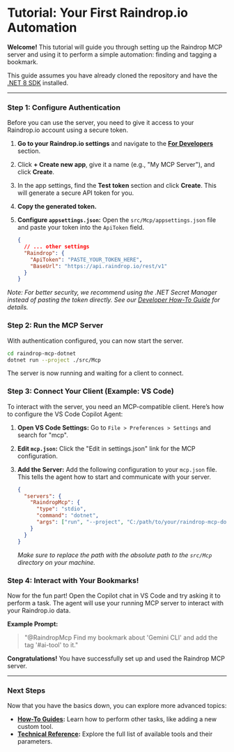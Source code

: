 # Tutorial: Your First Raindrop.io Automation

**Welcome!** This tutorial will guide you through setting up the Raindrop MCP server and using it to perform a simple automation: finding and tagging a bookmark.

This guide assumes you have already cloned the repository and have the [.NET 8 SDK](https://dotnet.microsoft.com/download/dotnet/8.0) installed.

---

### **Step 1: Configure Authentication**

Before you can use the server, you need to give it access to your Raindrop.io account using a secure token.

1.  **Go to your Raindrop.io settings** and navigate to the [**For Developers**](https://app.raindrop.io/settings/integrations) section.
2.  Click **+ Create new app**, give it a name (e.g., "My MCP Server"), and click **Create**.
3.  In the app settings, find the **Test token** section and click **Create**. This will generate a secure API token for you.
4.  **Copy the generated token.**
5.  **Configure `appsettings.json`:** Open the `src/Mcp/appsettings.json` file and paste your token into the `ApiToken` field.

    ```json
    {
      // ... other settings
      "Raindrop": {
        "ApiToken": "PASTE_YOUR_TOKEN_HERE",
        "BaseUrl": "https://api.raindrop.io/rest/v1"
      }
    }
    ```

*Note: For better security, we recommend using the .NET Secret Manager instead of pasting the token directly. See our [Developer How-To Guide](./how-to-guides/for-developers.md) for details.*

### **Step 2: Run the MCP Server**

With authentication configured, you can now start the server.

```sh
cd raindrop-mcp-dotnet
dotnet run --project ./src/Mcp
```

The server is now running and waiting for a client to connect.

### **Step 3: Connect Your Client (Example: VS Code)**

To interact with the server, you need an MCP-compatible client. Here’s how to configure the VS Code Copilot Agent:

1.  **Open VS Code Settings:** Go to `File > Preferences > Settings` and search for "mcp".
2.  **Edit `mcp.json`:** Click the "Edit in settings.json" link for the MCP configuration.
3.  **Add the Server:** Add the following configuration to your `mcp.json` file. This tells the agent how to start and communicate with your server.

    ```json
    {
      "servers": {
        "RaindropMcp": {
          "type": "stdio",
          "command": "dotnet",
          "args": ["run", "--project", "C:/path/to/your/raindrop-mcp-dotnet/src/Mcp"]
        }
      }
    }
    ```
    *Make sure to replace the path with the absolute path to the `src/Mcp` directory on your machine.*

### **Step 4: Interact with Your Bookmarks!**

Now for the fun part! Open the Copilot chat in VS Code and try asking it to perform a task. The agent will use your running MCP server to interact with your Raindrop.io data.

**Example Prompt:**

> "@RaindropMcp Find my bookmark about 'Gemini CLI' and add the tag '#ai-tool' to it."

**Congratulations!** You have successfully set up and used the Raindrop MCP server.

---

### **Next Steps**

Now that you have the basics down, you can explore more advanced topics:

-   **[How-To Guides](./HOW_TO.md):** Learn how to perform other tasks, like adding a new custom tool.
-   **[Technical Reference](./REFERENCE.md):** Explore the full list of available tools and their parameters.
